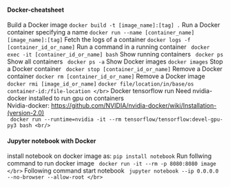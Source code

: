 #### Docker-cheatsheet
 Build a Docker image
```docker build -t [image_name]:[tag] .```
 Run a Docker container specifying a name
```docker run --name [container_name] [image_name]:[tag]```
 Fetch the logs of a container
```docker logs -f [container_id_or_name]```
 Run a command in a running container
``` docker exec -it [container_id_or_name] bash```
 Show running containers
``` docker ps```
 Show all containers
``` docker ps -a```
 Show Docker images
```docker images```
 Stop a Docker container
``` docker stop [container_id_or_name]```
 Remove a Docker container
```docker rm [container_id_or_name]```
 Remove a Docker image
``` docker rmi [image_id_or_name]```
```docker file/location/in/base/os container-id:/file-location </br>```
 Docker tensorflow run
Need nvidia-docker installed to run gpu on containers <br/>
Nvidia-docker: https://github.com/NVIDIA/nvidia-docker/wiki/Installation-(version-2.0) <br/>
``` docker run --runtime=nvidia -it --rm tensorflow/tensorflow:devel-gpu-py3 bash <br/>```

#### Jupyter notebook with Docker
install notebook on docker image as:
```pip install notebook```
Run follwing command to run docker image
``` docker run -it --rm -p 8080:8080 image </br>```
Following command start notebook 
``` jupyter notebook --ip 0.0.0.0 --no-browser --allow-root </br>```


